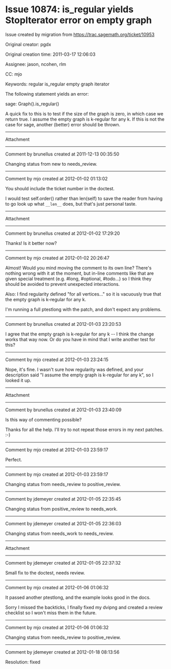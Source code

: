 # Issue 10874: is_regular yields StopIterator error on empty graph

Issue created by migration from https://trac.sagemath.org/ticket/10953

Original creator: pgdx

Original creation time: 2011-03-17 12:06:03

Assignee: jason, ncohen, rlm

CC:  mjo

Keywords: regular is_regular empty graph iterator

The following statement yields an error:

 sage: Graph().is_regular()

A quick fix to this is to test if the size of the graph is zero, in which case we return true. I assume the empty graph is k-regular for any k. If this is not the case for sage, another (better) error should be thrown.


---

Attachment


---

Comment by brunellus created at 2011-12-13 00:35:50

Changing status from new to needs_review.


---

Comment by mjo created at 2012-01-02 01:13:02

You should include the ticket number in the doctest.

I would test self.order() rather than len(self) to save the reader from having to go look up what `__len__` does, but that's just personal taste.


---

Attachment


---

Comment by brunellus created at 2012-01-02 17:29:20

Thanks! Is it better now?


---

Comment by mjo created at 2012-01-02 20:26:47

Almost! Would you mind moving the comment to its own line? There's nothing wrong with it at the moment, but in-line comments like that are given special treatment (e.g. #long, #optional, #todo...) so I think they should be avoided to prevent unexpected interactions.

Also: I find regularity defined "for all vertices..." so it is vacuously true that the empty graph is k-regular for any k.

I'm running a full ptestlong with the patch, and don't expect any problems.


---

Comment by brunellus created at 2012-01-03 23:20:53

I agree that the empty graph is k-regular for any k -- I think the change works that way now. Or do you have in mind that I write another test for this?


---

Comment by mjo created at 2012-01-03 23:24:15

Nope, it's fine. I wasn't sure how regularity was defined, and your description said "I assume the empty graph is k-regular for any k", so I looked it up.


---

Attachment


---

Comment by brunellus created at 2012-01-03 23:40:09

Is this way of commenting possible?

Thanks for all the help. I'll try to not repeat those errors in my next patches. :-)


---

Comment by mjo created at 2012-01-03 23:59:17

Perfect.


---

Comment by mjo created at 2012-01-03 23:59:17

Changing status from needs_review to positive_review.


---

Comment by jdemeyer created at 2012-01-05 22:35:45

Changing status from positive_review to needs_work.


---

Comment by jdemeyer created at 2012-01-05 22:36:03

Changing status from needs_work to needs_review.


---

Attachment


---

Comment by jdemeyer created at 2012-01-05 22:37:32

Small fix to the doctest, needs review.


---

Comment by mjo created at 2012-01-06 01:06:32

It passed another ptestlong, and the example looks good in the docs.

Sorry I missed the backticks, I finally fixed my dvipng and created a review checklist so I won't miss them in the future.


---

Comment by mjo created at 2012-01-06 01:06:32

Changing status from needs_review to positive_review.


---

Comment by jdemeyer created at 2012-01-18 08:13:56

Resolution: fixed
